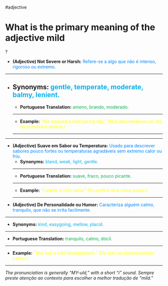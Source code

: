 #adjective
# What is the primary meaning of the adjective mild
?
- **(Adjective) Not Severe or Harsh:** <span style="color:rgb(0, 132, 255)">Refere-se a algo que não é intenso, rigoroso ou extremo.</span>
---
- **Synonyms:** <span style="color:rgb(0, 176, 240)">gentle, temperate, moderate, balmy, lenient.</span>
    ---
    - **Portuguese Translation:** <span style="color:rgb(0, 176, 80)">ameno, brando, moderado.</span>
    ---
    - **Example:** <span style="color:rgb(255, 255, 0)">“We enjoyed a mild spring day.” (Nós aproveitamos um dia de primavera ameno.)</span>
    ---
---
- **(Adjective) Suave em Sabor ou Temperatura:** <span style="color:rgb(0, 132, 255)">Usado para descrever sabores pouco fortes ou temperaturas agradáveis sem extremo calor ou frio.</span>
    - **Synonyms:** <span style="color:rgb(0, 176, 240)">bland, weak, light, gentle.</span>
    ---
    - **Portuguese Translation:** <span style="color:rgb(0, 176, 80)">suave, fraco, pouco picante.</span>
    ---
    - **Example:** <span style="color:rgb(255, 255, 0)">“I prefer a mild salsa.” (Eu prefiro uma salsa suave.)</span>
    ---
- **(Adjective) De Personalidade ou Humor:** <span style="color:rgb(0, 132, 255)">Caracteriza alguém calmo, tranquilo, que não se irrita facilmente.</span>
---
- **Synonyms:** <span style="color:rgb(0, 176, 240)">kind, easygoing, mellow, placid.</span>
---
- **Portuguese Translation:** <span style="color:rgb(0, 176, 80)">tranquilo, calmo, dócil.</span>
---
- **Example:** <span style="color:rgb(255, 255, 0)">“She has a mild temperament.” (Ela tem um temperamento calmo.)</span>
---
_The pronunciation is generally “MY-uld,” with a short “i” sound. Sempre preste atenção ao contexto para escolher a melhor tradução de “mild.”_
<!--SR:!2025-07-12,11,210-->
